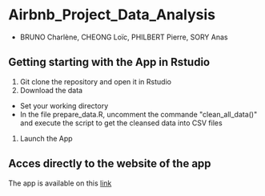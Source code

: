 # Airbnb_Project_Data_Analysis

* BRUNO Charlène, CHEONG Loïc, PHILBERT Pierre, SORY Anas

## Getting starting with the App in Rstudio

1. Git clone the repository and open it in Rstudio
1. Download the data
  * Set your working directory
  * In the file prepare_data.R, uncomment the commande "clean_all_data()" and execute the script to get the cleansed data into CSV files
1. Launch the App 

## Acces directly to the website of the app

The app is available on this [link](https://charlenebruno.shinyapps.io/App_Airbnb/)

 
